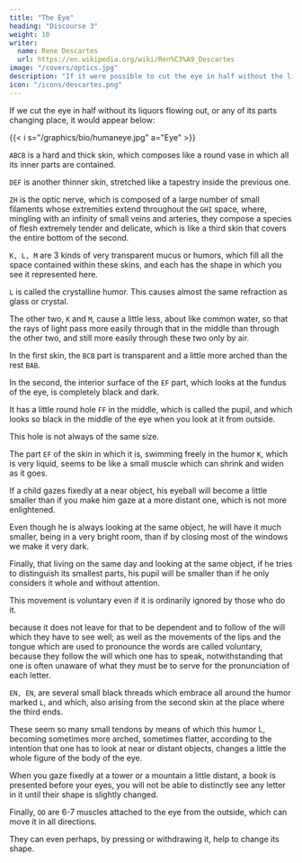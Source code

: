 ```yaml
---
title: "The Eye"
heading: "Discourse 3"
weight: 10
writer:
  name: Rene Descartes
  url: https://en.wikipedia.org/wiki/Ren%C3%A9_Descartes
image: "/covers/optics.jpg"
description: "If it were possible to cut the eye in half without the liquors with which it is filled flowing out, it would appear as it is represented in this figure"
icon: "/icons/descartes.png"
---
```



If we cut the eye in half without its liquors flowing out, or any of its parts changing place, it would appear below:

{{< i s="/graphics/bio/humaneye.jpg" a="Eye" >}}

`ABCB` is a hard and thick skin, which composes like a round vase in which all its inner parts are contained. 

`DEF` is another thinner skin, stretched like a tapestry inside the previous one. 

`ZH` is the optic nerve, which is composed of a large number of small filaments whose extremities extend throughout the `GHI` space, where, mingling with an infinity of small veins and arteries, they compose a species of flesh extremely tender and delicate, which is like a third skin that covers the entire bottom of the second. 

`K, L, M` are 3 kinds of very transparent mucus or humors, which fill all the space contained within these skins, and each has the shape in which you see it represented here. 

`L` is called the crystalline humor. This causes almost the same refraction as glass or crystal.

The other two, `K` and `M`, cause a little less, about like common water, so that the rays of light pass more easily through that in the middle than through the other two, and still more easily through these two only by air.

In the first skin, the `BCB` part is transparent and a little more arched than the rest `BAB`.

In the second, the interior surface of the `EF` part, which looks at the fundus of the eye, is completely black and dark.

It has a little round hole `FF` in the middle, which is called the pupil, and which looks so black in the middle of the eye when you look at it from outside. 

This hole is not always of the same size. 

The part `EF` of the skin in which it is, swimming freely in the humor `K`, which is very liquid, seems to be like a small muscle which can shrink and widen as it goes. 

<!-- Whether we look at objects more or less close, or more or less lighted, or want to see them more or less distinctly: and you can easily see the experience of all this in the eye of a child;  -->

If a child gazes fixedly at a near object, his eyeball will become a little smaller than if you make him gaze at a more distant one, which is not more enlightened.

Even though he is always looking at the same object, he will have it much smaller, being in a very bright room, than if by closing most of the windows we make it very dark.

Finally, that living on the same day and looking at the same object, if he tries to distinguish its smallest parts, his pupil will be smaller than if he only considers it whole and without attention.

This movement is voluntary even if it is ordinarily ignored by those who do it.

because it does not leave for that to be dependent and to follow of the will which they have to see well; as well as the movements of the lips and the tongue which are used to pronounce the words are called voluntary, because they follow the will which one has to speak, notwithstanding that one is often unaware of what they must be to serve for the pronunciation of each letter. 

`EN, EN`, are several small black threads which embrace all around the humor marked `L`, and which, also arising from the second skin at the place where the third ends. 

These seem so many small tendons by means of which this humor L, becoming sometimes more arched, sometimes flatter, according to the intention that one has to look at near or distant objects, changes a little the whole figure of the body of the eye.

<!-- You can know this movement by experience. -->

When you gaze fixedly at a tower or a mountain a little distant, a book is presented before your eyes, you will not be able to distinctly see any letter in it until their shape is slightly changed. 

Finally, `OO` are 6-7 muscles attached to the eye from the outside, which can move it in all directions.

They can even perhaps, by pressing or withdrawing it, help to change its shape.

 <!-- I deliberately leave several other particularities which are noticeable in this matter and with which anatomists enlarge their books, for I believe that those which I have put here will suffice to explain all that is useful in my subject, and that the others which I I might add, doing nothing to help your intelligence, would only divert your attention. -->